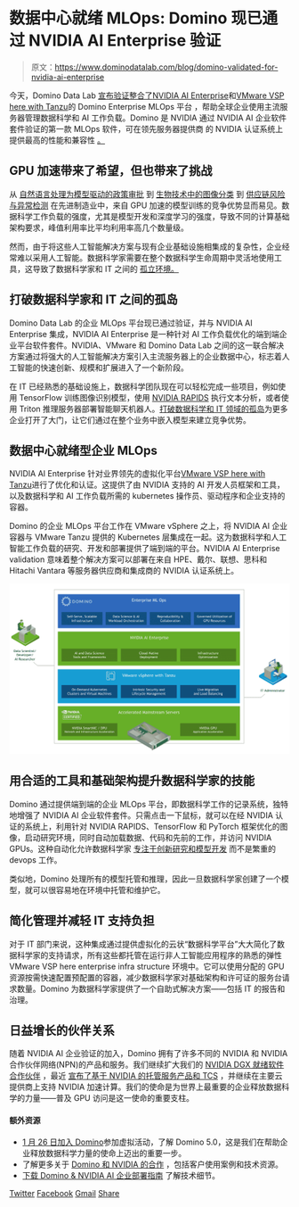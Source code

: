 # 数据中心就绪 MLOps: Domino 现已通过 NVIDIA AI Enterprise 验证

> 原文：<https://www.dominodatalab.com/blog/domino-validated-for-nvidia-ai-enterprise>

今天，Domino Data Lab [宣布验证整合了](https://blogs.nvidia.com/blog/2022/01/19/ai-enterprise-release/)[NVIDIA AI Enterprise](https://www.nvidia.com/en-us/data-center/products/ai-enterprise-suite/)和[VMware VSP here with Tanzu](https://www.vmware.com/products/vsphere/vsphere-with-tanzu.html)的 Domino Enterprise MLOps 平台 ，帮助全球企业使用主流服务器管理数据科学和 AI 工作负载。Domino 是 NVIDIA 通过 NVIDIA AI 企业软件套件验证的第一款 MLOps 软件，可在领先服务器提供商 的 NVIDIA 认证系统上提供最高的性能和兼容性 [。](https://www.nvidia.com/en-us/data-center/products/certified-systems/)

## GPU 加速带来了希望，但也带来了挑战

从 [自然语言处理为模型驱动的政策审批](https://www.dominodatalab.com/customers/topdanmark) 到 [生物技术中的图像分类](https://www.dominodatalab.com/customers/janssen) 到 [供应链风险与异常检测](/resources/how-lockheed-martin-is-pushing-the-boundaries-of-rocket-science-with-data-science/) 在先进制造业中，来自 GPU 加速的模型训练的竞争优势显而易见。数据科学工作负载的强度，尤其是模型开发和深度学习的强度，导致不同的计算基础架构要求，峰值利用率比平均利用率高几个数量级。

然而，由于将这些人工智能解决方案与现有企业基础设施相集成的复杂性，企业经常难以采用人工智能。数据科学家需要在整个数据科学生命周期中灵活地使用工具，这导致了数据科学家和 IT 之间的 [孤立环境。](https://www.dominodatalab.com/resources/operationalize-ai-at-scale-with-mlops-ventana-research)

## 打破数据科学家和 IT 之间的孤岛

Domino Data Lab 的企业 MLOps 平台现已通过验证，并与 NVIDIA AI Enterprise 集成，NVIDIA AI Enterprise 是一种针对 AI 工作负载优化的端到端企业平台软件套件。NVIDIA、VMware 和 Domino Data Lab 之间的这一联合解决方案通过将强大的人工智能解决方案引入主流服务器上的企业数据中心，标志着人工智能的快速创新、规模和扩展进入了一个新阶段。

在 IT 已经熟悉的基础设施上，数据科学团队现在可以轻松完成一些项目，例如使用 TensorFlow 训练图像识别模型，使用 [NVIDIA RAPIDS](https://www.nvidia.com/en-us/deep-learning-ai/software/rapids/) 执行文本分析，或者使用 Triton 推理服务器部署智能聊天机器人。[打破数据科学和 IT 领域的孤岛](/resources/operationalize-ai-at-scale-with-mlops-ventana-research)为更多企业打开了大门，让它们通过在整个业务中嵌入模型来建立竞争优势。

## 数据中心就绪型企业 MLOps

NVIDIA AI Enterprise 针对业界领先的虚拟化平台[VMware VSP here with Tanzu](https://blogs.vmware.com/vsphere/2021/11/vmware-nvidia-gtc21-updates.html)进行了优化和认证。这提供了由 NVIDIA 支持的 AI 开发人员框架和工具，以及数据科学和 AI 工作负载所需的 kubernetes 操作员、驱动程序和企业支持的容器。

Domino 的企业 MLOps 平台工作在 VMware vSphere 之上，将 NVIDIA AI 企业容器与 VMware Tanzu 提供的 Kubernetes 层集成在一起。这为数据科学和人工智能工作负载的研究、开发和部署提供了端到端的平台。NVIDIA AI Enterprise validation 意味着整个解决方案可以部署在来自 HPE、戴尔、联想、思科和 Hitachi Vantara 等服务器供应商和集成商的 NVIDIA 认证系统[](https://www.nvidia.com/en-us/data-center/products/certified-systems/)上。

![NVIDIAAIEnterpriseDomino](img/701b6d7a1b8be313416162a0e4f51bf9.png)

## 用合适的工具和基础架构提升数据科学家的技能

Domino 通过提供端到端的企业 MLOps 平台，即数据科学工作的记录系统，独特地增强了 NVIDIA AI 企业软件套件。只需点击一下鼠标，就可以在经 NVIDIA 认证的系统上，利用针对 NVIDIA RAPIDS、TensorFlow 和 PyTorch 框架优化的图像，启动研究环境，同时自动加载数据、代码和先前的工作，并访问 NVIDIA GPUs。这种自动化允许数据科学家 [专注于创新研究和模型开发](https://www.dominodatalab.com/blog/our-100m-series-f-funding-round) 而不是繁重的 devops 工作。

类似地，Domino 处理所有的模型托管和推理，因此一旦数据科学家创建了一个模型，就可以很容易地在环境中托管和维护它。

## 简化管理并减轻 IT 支持负担

对于 IT 部门来说，这种集成通过提供虚拟化的云状“数据科学平台”大大简化了数据科学家的支持请求，所有这些都托管在运行非人工智能应用程序的熟悉的弹性 VMware VSP here enterprise infra structure 环境中。它可以使用分配的 GPU 资源按需快速配置预配置的容器，减少数据科学家对基础架构和许可证的服务台请求数量。Domino 为数据科学家提供了一个自助式解决方案——包括 IT 的报告和治理。

## 日益增长的伙伴关系

随着 NVIDIA AI 企业验证的加入，Domino 拥有了许多不同的 NVIDIA 和 NVIDIA 合作伙伴网络(NPN)的产品和服务。我们继续扩大我们的 [NVIDIA DGX 就绪软件合作伙伴](https://www.dominodatalab.com/news/domino-data-lab-joins-nvidia-as-dgx-ready-software-program-partner) ，最近 [宣布了基于 NVIDIA 的托管服务产品和 TCS](https://www.dominodatalab.com/news/domino-data-lab-expands-collaboration-with-nvidia-and-tcs-with-new-enterprise-mlops-solutions-for-modern-it-stacks) ，并继续在主要云提供商上支持 NVIDIA 加速计算。我们的使命是为世界上最重要的企业释放数据科学的力量——普及 GPU 访问是这一使命的重要支柱。

#### 额外资源

*   [1 月 26 日加入 Domino](https://go.dominodatalab.com/unleashing-exceptional-performance)参加虚拟活动，了解 Domino 5.0，这是我们在帮助企业释放数据科学力量的使命上迈出的重要一步。
*   了解更多关于 [Domino 和 NVIDIA 的合作](//www.dominodatalab.com/nvidia) ，包括客户使用案例和技术资源。
*   [下载 Domino & NVIDIA AI 企业部署指南](https://f.hubspotusercontent40.net/hubfs/6816846/Domino%20+%20NVIDIA%20AI%20Enterprise%20Deployment%20Guide%20Version%201.1.pdf) 了解技术细节。
     

[Twitter](/#twitter) [Facebook](/#facebook) [Gmail](/#google_gmail) [Share](https://www.addtoany.com/share#url=https%3A%2F%2Fwww.dominodatalab.com%2Fblog%2Fwhy-kubernetes-is-great-for-data-science-workloads%2F&title=Why%20Kubernetes%20is%20Great%20for%20Data%20Science%20Workloads)